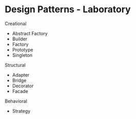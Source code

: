 # Design Patterns - Laboratory
Creational
- Abstract Factory
- Builder
- Factory
- Prototype
- Singleton

Structural
- Adapter
- Bridge
- Decorator
- Facade

Behavioral
- Strategy